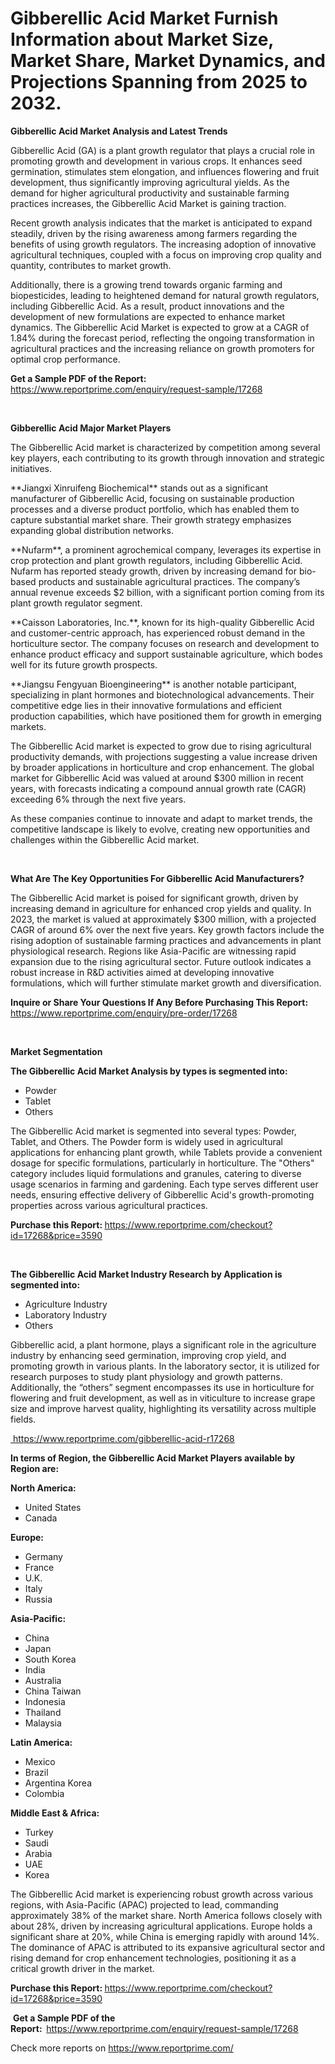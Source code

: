 <p><h1>Gibberellic Acid Market Furnish Information about Market Size, Market Share, Market Dynamics, and Projections Spanning from 2025 to 2032.</h1></p><p><strong>Gibberellic Acid Market Analysis and Latest Trends</strong></p>
<p><p>Gibberellic Acid (GA) is a plant growth regulator that plays a crucial role in promoting growth and development in various crops. It enhances seed germination, stimulates stem elongation, and influences flowering and fruit development, thus significantly improving agricultural yields. As the demand for higher agricultural productivity and sustainable farming practices increases, the Gibberellic Acid Market is gaining traction.</p><p>Recent growth analysis indicates that the market is anticipated to expand steadily, driven by the rising awareness among farmers regarding the benefits of using growth regulators. The increasing adoption of innovative agricultural techniques, coupled with a focus on improving crop quality and quantity, contributes to market growth. </p><p>Additionally, there is a growing trend towards organic farming and biopesticides, leading to heightened demand for natural growth regulators, including Gibberellic Acid. As a result, product innovations and the development of new formulations are expected to enhance market dynamics. The Gibberellic Acid Market is expected to grow at a CAGR of 1.84% during the forecast period, reflecting the ongoing transformation in agricultural practices and the increasing reliance on growth promoters for optimal crop performance.</p></p>
<p><strong>Get a Sample PDF of the Report:&nbsp;</strong> <a href="https://www.reportprime.com/enquiry/request-sample/17268?utm_campaign=2233&utm_medium=2&utm_source=Github&utm_content=ia&utm_term=18032025&utm_id=gibberellic-acid">https://www.reportprime.com/enquiry/request-sample/17268</a></p>
<p>&nbsp;</p>
<p><strong>Gibberellic Acid Major Market Players</strong></p>
<p><p>The Gibberellic Acid market is characterized by competition among several key players, each contributing to its growth through innovation and strategic initiatives. </p><p>**Jiangxi Xinruifeng Biochemical** stands out as a significant manufacturer of Gibberellic Acid, focusing on sustainable production processes and a diverse product portfolio, which has enabled them to capture substantial market share. Their growth strategy emphasizes expanding global distribution networks.</p><p>**Nufarm**, a prominent agrochemical company, leverages its expertise in crop protection and plant growth regulators, including Gibberellic Acid. Nufarm has reported steady growth, driven by increasing demand for bio-based products and sustainable agricultural practices. The company’s annual revenue exceeds $2 billion, with a significant portion coming from its plant growth regulator segment.</p><p>**Caisson Laboratories, Inc.**, known for its high-quality Gibberellic Acid and customer-centric approach, has experienced robust demand in the horticulture sector. The company focuses on research and development to enhance product efficacy and support sustainable agriculture, which bodes well for its future growth prospects.</p><p>**Jiangsu Fengyuan Bioengineering** is another notable participant, specializing in plant hormones and biotechnological advancements. Their competitive edge lies in their innovative formulations and efficient production capabilities, which have positioned them for growth in emerging markets.</p><p>The Gibberellic Acid market is expected to grow due to rising agricultural productivity demands, with projections suggesting a value increase driven by broader applications in horticulture and crop enhancement. The global market for Gibberellic Acid was valued at around $300 million in recent years, with forecasts indicating a compound annual growth rate (CAGR) exceeding 6% through the next five years.</p><p>As these companies continue to innovate and adapt to market trends, the competitive landscape is likely to evolve, creating new opportunities and challenges within the Gibberellic Acid market.</p></p>
<p>&nbsp;</p>
<p><strong>What Are The Key Opportunities For Gibberellic Acid Manufacturers?</strong></p>
<p><p>The Gibberellic Acid market is poised for significant growth, driven by increasing demand in agriculture for enhanced crop yields and quality. In 2023, the market is valued at approximately $300 million, with a projected CAGR of around 6% over the next five years. Key growth factors include the rising adoption of sustainable farming practices and advancements in plant physiological research. Regions like Asia-Pacific are witnessing rapid expansion due to the rising agricultural sector. Future outlook indicates a robust increase in R&D activities aimed at developing innovative formulations, which will further stimulate market growth and diversification.</p></p>
<p><strong>Inquire or Share Your Questions If Any Before Purchasing This Report:</strong> <a href="https://www.reportprime.com/enquiry/pre-order/17268?utm_campaign=2233&utm_medium=2&utm_source=Github&utm_content=ia&utm_term=18032025&utm_id=gibberellic-acid">https://www.reportprime.com/enquiry/pre-order/17268</a></p>
<p>&nbsp;</p>
<p><strong>Market Segmentation</strong></p>
<p><strong>The Gibberellic Acid Market Analysis by types is segmented into:</strong></p>
<p><ul><li>Powder</li><li>Tablet</li><li>Others</li></ul></p>
<p><p>The Gibberellic Acid market is segmented into several types: Powder, Tablet, and Others. The Powder form is widely used in agricultural applications for enhancing plant growth, while Tablets provide a convenient dosage for specific formulations, particularly in horticulture. The "Others" category includes liquid formulations and granules, catering to diverse usage scenarios in farming and gardening. Each type serves different user needs, ensuring effective delivery of Gibberellic Acid's growth-promoting properties across various agricultural practices.</p></p>
<p><strong>Purchase this Report:&nbsp;</strong><a href="https://www.reportprime.com/checkout?id=17268&price=3590&utm_campaign=2233&utm_medium=2&utm_source=Github&utm_content=ia&utm_term=18032025&utm_id=gibberellic-acid">https://www.reportprime.com/checkout?id=17268&price=3590</a></p>
<p>&nbsp;</p>
<p><strong>The Gibberellic Acid Market Industry Research by Application is segmented into:</strong></p>
<p><ul><li>Agriculture Industry</li><li>Laboratory Industry</li><li>Others</li></ul></p>
<p><p>Gibberellic acid, a plant hormone, plays a significant role in the agriculture industry by enhancing seed germination, improving crop yield, and promoting growth in various plants. In the laboratory sector, it is utilized for research purposes to study plant physiology and growth patterns. Additionally, the “others” segment encompasses its use in horticulture for flowering and fruit development, as well as in viticulture to increase grape size and improve harvest quality, highlighting its versatility across multiple fields.</p></p>
<p><a href="https://www.reportprime.com/gibberellic-acid-r17268?utm_campaign=2233&utm_medium=2&utm_source=Github&utm_content=ia&utm_term=18032025&utm_id=gibberellic-acid">&nbsp;https://www.reportprime.com/gibberellic-acid-r17268</a></p>
<p><strong>In terms of Region, the Gibberellic Acid Market Players available by Region are:</strong></p>
<p>
    <p> <strong> North America: </strong>
        <ul>
            <li>United States</li>
            <li>Canada</li>
        </ul>
        </p> 
    <p> <strong> Europe: </strong>
        <ul>
            <li>Germany</li>
            <li>France</li>
            <li>U.K.</li>
            <li>Italy</li>
            <li>Russia</li>
        </ul>
        </p> 
    <p> <strong> Asia-Pacific: </strong>
        <ul>
            <li>China</li>
            <li>Japan</li>
            <li>South Korea</li>
            <li>India</li>
            <li>Australia</li>
            <li>China Taiwan</li>
            <li>Indonesia</li>
            <li>Thailand</li>
            <li>Malaysia</li>
        </ul>
        </p> 
    <p> <strong> Latin America: </strong>
        <ul>
            <li>Mexico</li>
            <li>Brazil</li>
            <li>Argentina Korea</li>
            <li>Colombia</li>
        </ul>
        </p> 
    <p> <strong> Middle East & Africa: </strong>
        <ul>
            <li>Turkey</li>
            <li>Saudi</li>
            <li>Arabia</li>
            <li>UAE</li>
            <li>Korea</li>
        </ul>
    </p>
    </p>
<p><p>The Gibberellic Acid market is experiencing robust growth across various regions, with Asia-Pacific (APAC) projected to lead, commanding approximately 38% of the market share. North America follows closely with about 28%, driven by increasing agricultural applications. Europe holds a significant share at 20%, while China is emerging rapidly with around 14%. The dominance of APAC is attributed to its expansive agricultural sector and rising demand for crop enhancement technologies, positioning it as a critical growth driver in the market.</p></p>
<p><strong>Purchase this Report: </strong><a href="https://www.reportprime.com/checkout?id=17268&price=3590&utm_campaign=2233&utm_medium=2&utm_source=Github&utm_content=ia&utm_term=18032025&utm_id=gibberellic-acid">https://www.reportprime.com/checkout?id=17268&price=3590</a></p>
<p>&nbsp;<strong>Get a Sample PDF of the Report:&nbsp;&nbsp;</strong><a href="https://www.reportprime.com/enquiry/request-sample/17268?utm_campaign=2233&utm_medium=2&utm_source=Github&utm_content=ia&utm_term=18032025&utm_id=gibberellic-acid">https://www.reportprime.com/enquiry/request-sample/17268</a></p>
<p><strong></strong></p>
<p>Check more reports on <a href="https://www.reportprime.com/?utm_campaign=2233&utm_medium=2&utm_source=Github&utm_content=ia&utm_term=18032025&utm_id=gibberellic-acid">https://www.reportprime.com/</a></p>